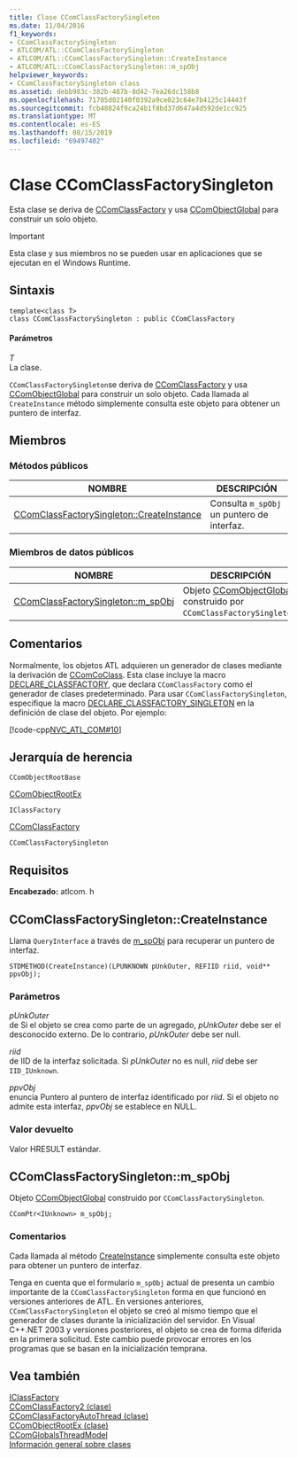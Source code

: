 ```yaml
---
title: Clase CComClassFactorySingleton
ms.date: 11/04/2016
f1_keywords:
- CComClassFactorySingleton
- ATLCOM/ATL::CComClassFactorySingleton
- ATLCOM/ATL::CComClassFactorySingleton::CreateInstance
- ATLCOM/ATL::CComClassFactorySingleton::m_spObj
helpviewer_keywords:
- CComClassFactorySingleton class
ms.assetid: debb983c-382b-487b-8d42-7ea26dc158b8
ms.openlocfilehash: 71705d02140f0392a9ce023c64e7b4125c14443f
ms.sourcegitcommit: fcb48824f9ca24b1f8bd37d647a4d592de1cc925
ms.translationtype: MT
ms.contentlocale: es-ES
ms.lasthandoff: 08/15/2019
ms.locfileid: "69497402"
---
```

# <a name="ccomclassfactorysingleton-class"></a>Clase CComClassFactorySingleton

Esta clase se deriva de [CComClassFactory](../../atl/reference/ccomclassfactory-class.md) y usa [CComObjectGlobal](../../atl/reference/ccomobjectglobal-class.md) para construir un solo objeto.

> [!IMPORTANT]
>  Esta clase y sus miembros no se pueden usar en aplicaciones que se ejecutan en el Windows Runtime.

## <a name="syntax"></a>Sintaxis

```
template<class T>
class CComClassFactorySingleton : public CComClassFactory
```

#### <a name="parameters"></a>Parámetros

*T*<br/>
La clase.

`CComClassFactorySingleton`se deriva de [CComClassFactory](../../atl/reference/ccomclassfactory-class.md) y usa [CComObjectGlobal](../../atl/reference/ccomobjectglobal-class.md) para construir un solo objeto. Cada llamada al `CreateInstance` método simplemente consulta este objeto para obtener un puntero de interfaz.

## <a name="members"></a>Miembros

### <a name="public-methods"></a>Métodos públicos

|NOMBRE|DESCRIPCIÓN|
|----------|-----------------|
|[CComClassFactorySingleton::CreateInstance](#createinstance)|Consulta `m_spObj` un puntero de interfaz.|

### <a name="public-data-members"></a>Miembros de datos públicos

|NOMBRE|DESCRIPCIÓN|
|----------|-----------------|
|[CComClassFactorySingleton::m_spObj](#m_spobj)|Objeto [CComObjectGlobal](../../atl/reference/ccomobjectglobal-class.md) construido por `CComClassFactorySingleton`.|

## <a name="remarks"></a>Comentarios

Normalmente, los objetos ATL adquieren un generador de clases mediante la derivación de [CComCoClass](../../atl/reference/ccomcoclass-class.md). Esta clase incluye la macro [DECLARE_CLASSFACTORY](aggregation-and-class-factory-macros.md#declare_classfactory), que declara `CComClassFactory` como el generador de clases predeterminado. Para usar `CComClassFactorySingleton`, especifique la macro [DECLARE_CLASSFACTORY_SINGLETON](aggregation-and-class-factory-macros.md#declare_classfactory_singleton) en la definición de clase del objeto. Por ejemplo:

[!code-cpp[NVC_ATL_COM#10](../../atl/codesnippet/cpp/ccomclassfactorysingleton-class_1.h)]

## <a name="inheritance-hierarchy"></a>Jerarquía de herencia

`CComObjectRootBase`

[CComObjectRootEx](../../atl/reference/ccomobjectrootex-class.md)

`IClassFactory`

[CComClassFactory](../../atl/reference/ccomclassfactory-class.md)

`CComClassFactorySingleton`

## <a name="requirements"></a>Requisitos

**Encabezado:** atlcom. h

##  <a name="createinstance"></a>  CComClassFactorySingleton::CreateInstance

Llama `QueryInterface` a través de [m_spObj](#m_spobj) para recuperar un puntero de interfaz.

```
STDMETHOD(CreateInstance)(LPUNKNOWN pUnkOuter, REFIID riid, void** ppvObj);
```

### <a name="parameters"></a>Parámetros

*pUnkOuter*<br/>
de Si el objeto se crea como parte de un agregado, *pUnkOuter* debe ser el desconocido externo. De lo contrario, *pUnkOuter* debe ser null.

*riid*<br/>
de IID de la interfaz solicitada. Si *pUnkOuter* no es null, *riid* debe ser `IID_IUnknown`.

*ppvObj*<br/>
enuncia Puntero al puntero de interfaz identificado por *riid*. Si el objeto no admite esta interfaz, *ppvObj* se establece en NULL.

### <a name="return-value"></a>Valor devuelto

Valor HRESULT estándar.

##  <a name="m_spobj"></a>  CComClassFactorySingleton::m_spObj

Objeto [CComObjectGlobal](../../atl/reference/ccomobjectglobal-class.md) construido por `CComClassFactorySingleton`.

```
CComPtr<IUnknown> m_spObj;
```

### <a name="remarks"></a>Comentarios

Cada llamada al método [CreateInstance](#createinstance) simplemente consulta este objeto para obtener un puntero de interfaz.

Tenga en cuenta que el formulario `m_spObj` actual de presenta un cambio importante de la `CComClassFactorySingleton` forma en que funcionó en versiones anteriores de ATL. En versiones anteriores, `CComClassFactorySingleton` el objeto se creó al mismo tiempo que el generador de clases durante la inicialización del servidor. En Visual C++.NET 2003 y versiones posteriores, el objeto se crea de forma diferida en la primera solicitud. Este cambio puede provocar errores en los programas que se basan en la inicialización temprana.

## <a name="see-also"></a>Vea también

[IClassFactory](/windows/win32/api/unknwnbase/nn-unknwnbase-iclassfactory)<br/>
[CComClassFactory2 (clase)](../../atl/reference/ccomclassfactory2-class.md)<br/>
[CComClassFactoryAutoThread (clase)](../../atl/reference/ccomclassfactoryautothread-class.md)<br/>
[CComObjectRootEx (clase)](../../atl/reference/ccomobjectrootex-class.md)<br/>
[CComGlobalsThreadModel](atl-typedefs.md#ccomglobalsthreadmodel)<br/>
[Información general sobre clases](../../atl/atl-class-overview.md)
